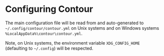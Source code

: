 # Configuring Contour

The main configuration file will be read from and auto-generated to
`~/.config/contour/contour.yml` on Unix systems and on Windows systems
`%LocalAppData%\contour\contour.yml`.

Note, on Unix systems, the environment variable `XDG_CONFIG_HOME` (defaulting to `~/.config`) will be respected.
